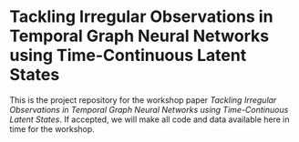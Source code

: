 # Tackling Irregular Observations in Temporal Graph Neural Networks using Time-Continuous Latent States
This is the project repository for the workshop paper *Tackling Irregular Observations in Temporal Graph Neural Networks using Time-Continuous Latent States*.
If accepted, we will make all code and data available here in time for the workshop.
